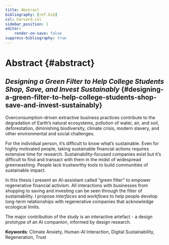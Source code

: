 ```yaml
---
title: Abstract
bibliography: [ref.bib]
csl: harvard.csl
sidebar_position: 1
editor:
    render-on-save: false
suppress-bibliography: true
---
```


# Abstract {#abstract}

## *Designing a Green Filter to Help College Students Shop, Save, and Invest Sustainably* {#designing-a-green-filter-to-help-college-students-shop-save-and-invest-sustainably}

Overconsumption-driven extractive business practices contribute to the degradation of Earth’s natural ecosystems, pollution of water, air, and soil, deforestation, diminishing biodiversity, climate crisis, modern slavery, and other environmental and social challenges.

For the individual person, it’s difficult to know what’s sustainable. Even for highly motivated people, taking sustainable financial actions requires extensive time for research. Sustainability-focused companies exist but it’s difficult to find and transact with them in the midst of widespread greenwashing. People lack trustworthy tools to build communities of sustainable impact.

In this thesis I present an AI-assistant called “green filter” to empower regenerative financial activism. All interactions with businesses from shopping to saving and investing can be seen through the filter of sustainability. I propose *interfaces* and *workflows* to help people develop long-term relationships with regenerative companies that acknowledge ecological limits.

The major contribution of the study is an interactive artefact - a design prototype of an AI companion, informed by design research.

**Keywords**: Climate Anxiety, Human-AI Interaction, Digital Sustainability, Regeneration, Trust
